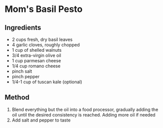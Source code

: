 # Mom's Basil Pesto

## Ingredients

- 2 cups fresh, dry basil leaves
- 4 garlic cloves, roughly chopped
- 1 cup of shelled walnuts
- 3/4 extra-virgin olive oil
- 1 cup parmesan cheese
- 1/4 cup romano cheese
- pinch salt
- pinch pepper
- 1/4-1 cup of tuscan kale (optional)

## Method

1. Blend everything but the oil into a food processor, gradually adding the oil until the desired consistency is reached. Adding more oil if needed
2. Add salt and pepper to taste
